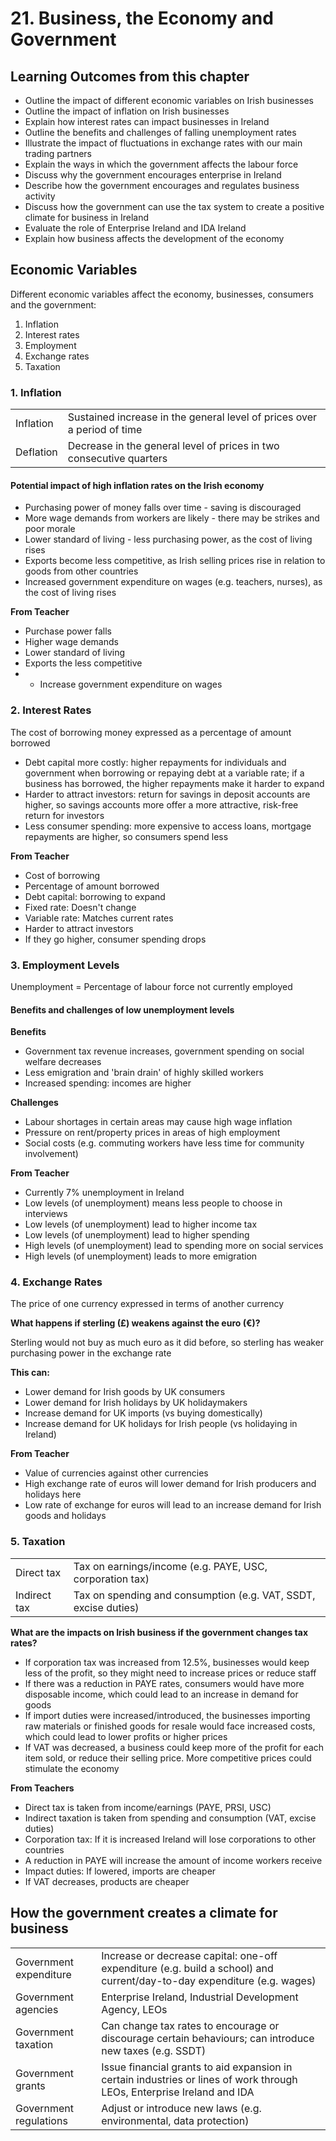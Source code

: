 # 21. Business, the Economy and Government

## Learning Outcomes from this chapter

- Outline the impact of different economic variables on Irish businesses
- Outline the impact of inflation on Irish businesses
- Explain how interest rates can impact businesses in Ireland
- Outline the benefits and challenges of falling unemployment rates
- Illustrate the impact of fluctuations in exchange rates with our main trading partners
- Explain the ways in which the government affects the labour force
- Discuss why the government encourages enterprise in Ireland
- Describe how the government encourages and regulates business activity
- Discuss how the government can use the tax system to create a positive climate for business in Ireland
- Evaluate the role of Enterprise Ireland and IDA Ireland
- Explain how business affects the development of the economy

## Economic Variables

Different economic variables affect the economy, businesses, consumers and the government:

1. Inflation
2. Interest rates
3. Employment
4. Exchange rates
5. Taxation

### 1. Inflation

| | |
|-|-|
| Inflation | Sustained increase in the general level of prices over a period of time |
| Deflation | Decrease in the general level of prices in two consecutive quarters |

#### Potential impact of high inflation rates on the Irish economy

- Purchasing power of money falls over time - saving is discouraged
- More wage demands from workers are likely - there may be strikes and poor morale
- Lower standard of living - less purchasing power, as the cost of living rises
- Exports become less competitive, as Irish selling prices rise in relation to goods from other countries
- Increased government expenditure on wages (e.g. teachers, nurses), as the cost of living rises

**From Teacher**

- Purchase power falls
- Higher wage demands
- Lower standard of living
- Exports the less competitive
- * Increase government expenditure on wages

### 2. Interest Rates

The cost of borrowing money expressed as a percentage of amount borrowed

- Debt capital more costly: higher repayments for individuals and government when borrowing or repaying debt at a variable rate; if a business has borrowed, the higher repayments make it harder to expand
- Harder to attract investors: return for savings in deposit accounts are higher, so savings accounts more offer a more attractive, risk-free return for investors
- Less consumer spending: more expensive to access loans, mortgage repayments are higher, so consumers spend less

**From Teacher**

- Cost of borrowing
- Percentage of amount borrowed
- Debt capital: borrowing to expand
- Fixed rate: Doesn't change
- Variable rate: Matches current rates
- Harder to attract investors
- If they go higher, consumer spending drops

### 3. Employment Levels

Unemployment = Percentage of labour force not currently employed

#### Benefits and challenges of low unemployment levels

**Benefits**

- Government tax revenue increases, government spending on social welfare decreases
- Less emigration and 'brain drain' of highly skilled workers
- Increased spending: incomes are higher

**Challenges**

- Labour shortages in certain areas may cause high wage inflation
- Pressure on rent/property prices in areas of high employment
- Social costs (e.g. commuting workers have less time for community involvement)

**From Teacher**

- Currently 7% unemployment in Ireland
- Low levels (of unemployment) means less people to choose in interviews
- Low levels (of unemployment) lead to higher income tax
- Low levels (of unemployment) lead to higher spending 
- High levels (of unemployment) lead to spending more on social services
- High levels (of unemployment) leads to more emigration

### 4. Exchange Rates

The price of one currency expressed in terms of another currency

**What happens if sterling (£) weakens against the euro (€)?**

Sterling would not buy as much euro as it did before, so sterling has weaker purchasing power in the exchange rate

**This can:**

- Lower demand for Irish goods by UK consumers
- Lower demand for Irish holidays by UK holidaymakers
- Increase demand for UK imports (vs buying domestically)
- Increase demand for UK holidays for Irish people (vs holidaying in Ireland)

**From Teacher**

- Value of currencies against other currencies
- High exchange rate of euros will lower demand for Irish producers and holidays here
- Low rate of exchange for euros will lead to an increase demand for Irish goods and holidays

### 5. Taxation

| | |
|-|-|
| Direct tax | Tax on earnings/income (e.g. PAYE, USC, corporation tax) |
| Indirect tax | Tax on spending and consumption (e.g. VAT, SSDT, excise duties) |

**What are the impacts on Irish business if the government changes tax rates?**

- If corporation tax was increased from 12.5%, businesses would keep less of the profit, so they might need to increase prices or reduce staff
- If there was a reduction in PAYE rates, consumers would have more disposable income, which could lead to an increase in demand for goods
- If import duties were increased/introduced, the businesses importing raw materials or finished goods for resale would face increased costs, which could lead to lower profits or higher prices
- If VAT was decreased, a business could keep more of the profit for each item sold, or reduce their selling price. More competitive prices could stimulate the economy

**From Teachers**

- Direct tax is taken from income/earnings (PAYE, PRSI, USC)
- Indirect taxation is taken from spending and consumption (VAT, excise duties)
- Corporation tax: If it is increased Ireland will lose corporations to other countries
- A reduction in PAYE will increase the amount of income workers receive
- Impact duties: If lowered, imports are cheaper
- If VAT decreases, products are cheaper

## How the government creates a climate for business

| | |
|-|-|
| Government expenditure | Increase or decrease capital: one-off expenditure (e.g. build a school) and current/day-to-day expenditure (e.g. wages) |
| Government agencies | Enterprise Ireland, Industrial Development Agency, LEOs |
| Government taxation | Can change tax rates to encourage or discourage certain behaviours; can introduce new taxes (e.g. SSDT) |
| Government grants | Issue financial grants to aid expansion in certain industries or lines of work through LEOs, Enterprise Ireland and IDA |
| Government regulations | Adjust or introduce new laws (e.g. environmental, data protection) |
